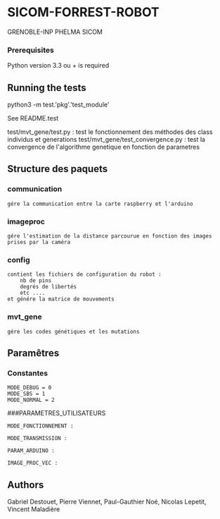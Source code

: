 
# SICOM-FORREST-ROBOT
GRENOBLE-INP PHELMA SICOM

### Prerequisites
Python version 3.3 ou + is required

## Running the tests

python3 -m test.'pkg'.'test_module'

See README.test

test/mvt_gene/test.py : test le fonctionnement des méthodes des class individus et generations
test/mvt_gene/test_convergence.py : test la convergence de l'algorithme genetique en fonction de parametres

## Structure des paquets
### communication
	gére la communication entre la carte raspberry et l'arduino
### imageproc
	gére l'estimation de la distance parcourue en fonction des images prises par la caméra
### config
	contient les fichiers de configuration du robot :
		nb de pins
		degrés de libertés
		etc ....
	et génére la matrice de mouvements
### mvt_gene
	gére les codes génétiques et les mutations

## Paramêtres

### Constantes

	MODE_DEBUG = 0
	MODE_SBS = 1
	MODE_NORMAL = 2

###PARAMETRES_UTILISATEURS

	MODE_FONCTIONNEMENT :

	MODE_TRANSMISSION :

	PARAM_ARDUINO :

	IMAGE_PROC_VEC :


## Authors

Gabriel Destouet,
Pierre Viennet,
Paul-Gauthier Noé,
Nicolas Lepetit,
Vincent Maladière
